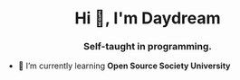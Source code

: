 <h1 align="center">Hi 👋, I'm Daydream</h1>
<h3 align="center">Self-taught in programming.</h3>

- 🌱 I’m currently learning **Open Source Society University**

<p align="left">
</p>
